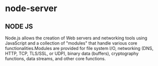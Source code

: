 # node-server
## NODE JS
Node.js allows the creation of Web servers and networking tools using JavaScript and a collection of "modules" that handle various core functionalities.Modules are provided for file system I/O, networking (DNS, HTTP, TCP, TLS/SSL, or UDP), binary data (buffers), cryptography functions, data streams, and other core functions.